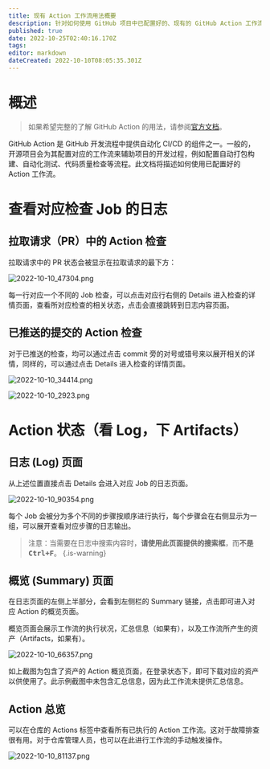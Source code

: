 ```yaml
---
title: 现有 Action 工作流用法概要
description: 针对如何使用 GitHub 项目中已配置好的、现有的 GitHub Action 工作流。
published: true
date: 2022-10-25T02:40:16.170Z
tags: 
editor: markdown
dateCreated: 2022-10-10T08:05:35.301Z
---
```


# 概述

> 如果希望完整的了解 GitHub Action 的用法，请参阅[官方文档](https://docs.github.com/cn/actions/quickstart)。

GitHub Action 是 GitHub 开发流程中提供自动化 CI/CD 的组件之一。一般的，开源项目会为其配置对应的工作流来辅助项目的开发过程，例如配置自动打包构建、自动化测试、代码质量检查等流程。此文档将描述如何使用已配置好的 Action 工作流。

# 查看对应检查 Job 的日志

## 拉取请求（PR）中的 Action 检查

拉取请求中的 PR 状态会被显示在拉取请求的最下方：

![2022-10-10_47304.png](/2022-10-10_47304.png)

每一行对应一个不同的 Job 检查，可以点击对应行右侧的 Details 进入检查的详情页面，查看所对应检查的相关状态，点击会直接跳转到日志内容页面。

## 已推送的提交的 Action 检查

对于已推送的检查，均可以通过点击 commit 旁的对号或错号来以展开相关的详情，同样的，可以通过点击 Details 进入检查的详情页面。

![2022-10-10_34414.png](/2022-10-10_34414.png)

![2022-10-10_2923.png](/2022-10-10_2923.png)

# Action 状态（看 Log，下 Artifacts）

## 日志 (Log) 页面

从上述位置直接点击 Details 会进入对应 Job 的日志页面。

![2022-10-10_90354.png](/2022-10-10_90354.png)

每个 Job 会被分为多个不同的步骤按顺序进行执行，每个步骤会在右侧显示为一组，可以展开查看对应步骤的日志输出。

> 注意：当需要在日志中搜索内容时，**请使用此页面提供的搜索框**，而**不是 <kbd>Ctrl+F</kbd>**。
{.is-warning}

## 概览 (Summary) 页面

在日志页面的左侧上半部分，会看到左侧栏的 Summary 链接，点击即可进入对应 Action 的概览页面。

概览页面会展示工作流的执行状况，汇总信息（如果有），以及工作流所产生的资产（Artifacts，如果有）。

![2022-10-10_66357.png](/2022-10-10_66357.png)

如上截图为包含了资产的 Action 概览页面，在登录状态下，即可下载对应的资产以供使用了。此示例截图中未包含汇总信息，因为此工作流未提供汇总信息。

## Action 总览

可以在仓库的 Actions 标签中查看所有已执行的 Action 工作流。这对于故障排查很有用。对于仓库管理人员，也可以在此进行工作流的手动触发操作。

![2022-10-10_81137.png](/2022-10-10_81137.png)